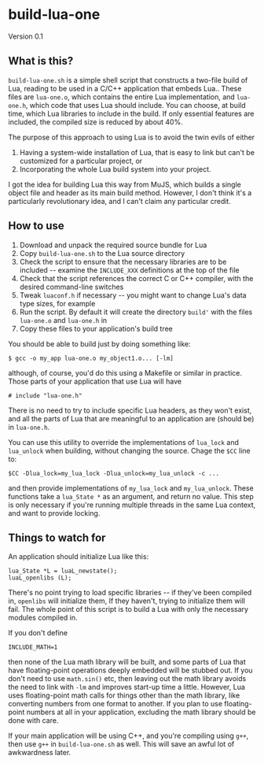 # build-lua-one

Version 0.1

## What is this?

`build-lua-one.sh` is a simple shell script that constructs a two-file
build of Lua, reading to be used in a C/C++ application that embeds
Lua.. These files are `lua-one.o`, which contains the entire
Lua implementation, and `lua-one.h`, which code that uses Lua
should include. You can choose, at build time, which Lua libraries
to include in the build. If only essential features are included, the
compiled size is reduced by about 40%. 

The purpose of this approach to using Lua is to avoid the twin evils of
either

1. Having a system-wide installation of Lua, that is easy to link but can't be customized for a particular project, or
2. Incorporating the whole Lua build system into your project.

I got the idea for building Lua this way from MuJS, which builds a
single object file and header as its main build method. However, I don't
think it's a particularly revolutionary idea, and I can't claim any
particular credit.

## How to use

1. Download and unpack the required source bundle for Lua
2. Copy `build-lua-one.sh` to the Lua source directory
3. Check the script to ensure that the necessary libraries are to be included -- examine the `INCLUDE_XXX` definitions at the top of the file
4. Check that the script references the correct C or C++ compiler, with the desired command-line switches
5. Tweak `luaconf.h` if necessary -- you might want to change Lua's data type sizes, for example
6. Run the script. By default it will create the directory `build'` with the
files `lua-one.o` and `lua-one.h` in
7. Copy these files to your application's build tree

You should be able to build just by doing something like:

    $ gcc -o my_app lua-one.o my_object1.o... [-lm]

although, of course, you'd do this using a Makefile or similar in
practice. Those parts of your application that use Lua will have

    # include "lua-one.h"

There is no need to try to include specific Lua headers, as they won't
exist, and all the parts of Lua that are meaningful to an application 
are (should be) in `lua-one.h`.

You can use this utility to override the implementations of
`lua_lock` and `lua_unlock` when building, without changing the
source. Chage the `$CC` line to:

    $CC -Dlua_lock=my_lua_lock -Dlua_unlock=my_lua_unlock -c ...

and then provide implementations of `my_lua_lock` and `my_lua_unlock`.
These functions take a `lua_State *` as an argument, and return no value.
This step is only necessary if you're running multiple threads in the 
same Lua context, and want to provide locking.


## Things to watch for

An application should initialize Lua like this:

    lua_State *L = luaL_newstate();
    luaL_openlibs (L);

There's no point trying to load specific libraries -- if they've been
compiled in, `openlibs` will initialize them, If they haven't, trying
to initialize them will fail. The whole point of this script is to
build a Lua with only the necessary modules compiled in.

If you don't define

    INCLUDE_MATH=1

then none of the Lua math library will be built, and some parts of
Lua that have floating-point operations deeply embedded will be
stubbed out. If you don't need to use `math.sin()` etc, then leaving
out the math library avoids the need to link with `-lm` and improves
start-up time a little. However, Lua uses floating-point math calls
for things other than the math library, like converting numbers from
one format to another. If you plan to use floating-point numbers at
all in your application, excluding the math library should be done
with care.

If your main application will be using C++, and you're compiling
using `g++`, then use `g++` in `build-lua-one.sh` as well. This
will save an awful lot of awkwardness later.


